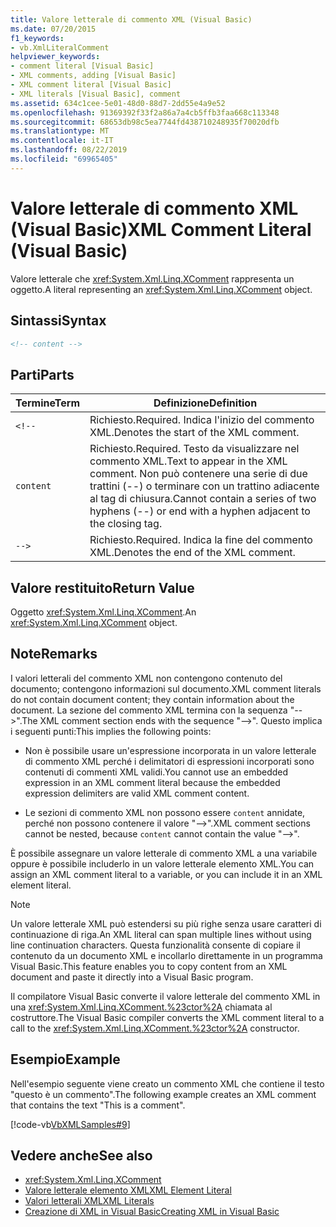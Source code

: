 ```yaml
---
title: Valore letterale di commento XML (Visual Basic)
ms.date: 07/20/2015
f1_keywords:
- vb.XmlLiteralComment
helpviewer_keywords:
- comment literal [Visual Basic]
- XML comments, adding [Visual Basic]
- XML comment literal [Visual Basic]
- XML literals [Visual Basic], comment
ms.assetid: 634c1cee-5e01-48d0-88d7-2dd55e4a9e52
ms.openlocfilehash: 91369392f33f2a86a7a4cb5ffb3faa668c113348
ms.sourcegitcommit: 68653db98c5ea7744fd438710248935f70020dfb
ms.translationtype: MT
ms.contentlocale: it-IT
ms.lasthandoff: 08/22/2019
ms.locfileid: "69965405"
---
```

# <a name="xml-comment-literal-visual-basic"></a><span data-ttu-id="3b298-102">Valore letterale di commento XML (Visual Basic)</span><span class="sxs-lookup"><span data-stu-id="3b298-102">XML Comment Literal (Visual Basic)</span></span>
<span data-ttu-id="3b298-103">Valore letterale che <xref:System.Xml.Linq.XComment> rappresenta un oggetto.</span><span class="sxs-lookup"><span data-stu-id="3b298-103">A literal representing an <xref:System.Xml.Linq.XComment> object.</span></span>  
  
## <a name="syntax"></a><span data-ttu-id="3b298-104">Sintassi</span><span class="sxs-lookup"><span data-stu-id="3b298-104">Syntax</span></span>  
  
```xml  
<!-- content -->  
```  
  
## <a name="parts"></a><span data-ttu-id="3b298-105">Parti</span><span class="sxs-lookup"><span data-stu-id="3b298-105">Parts</span></span>  
  
|<span data-ttu-id="3b298-106">Termine</span><span class="sxs-lookup"><span data-stu-id="3b298-106">Term</span></span>|<span data-ttu-id="3b298-107">Definizione</span><span class="sxs-lookup"><span data-stu-id="3b298-107">Definition</span></span>|  
|---|---|  
|`<!--`|<span data-ttu-id="3b298-108">Richiesto.</span><span class="sxs-lookup"><span data-stu-id="3b298-108">Required.</span></span> <span data-ttu-id="3b298-109">Indica l'inizio del commento XML.</span><span class="sxs-lookup"><span data-stu-id="3b298-109">Denotes the start of the XML comment.</span></span>|  
|`content`|<span data-ttu-id="3b298-110">Richiesto.</span><span class="sxs-lookup"><span data-stu-id="3b298-110">Required.</span></span> <span data-ttu-id="3b298-111">Testo da visualizzare nel commento XML.</span><span class="sxs-lookup"><span data-stu-id="3b298-111">Text to appear in the XML comment.</span></span> <span data-ttu-id="3b298-112">Non può contenere una serie di due trattini (--) o terminare con un trattino adiacente al tag di chiusura.</span><span class="sxs-lookup"><span data-stu-id="3b298-112">Cannot contain a series of two hyphens (--) or end with a hyphen adjacent to the closing tag.</span></span>|  
|`-->`|<span data-ttu-id="3b298-113">Richiesto.</span><span class="sxs-lookup"><span data-stu-id="3b298-113">Required.</span></span> <span data-ttu-id="3b298-114">Indica la fine del commento XML.</span><span class="sxs-lookup"><span data-stu-id="3b298-114">Denotes the end of the XML comment.</span></span>|  
  
## <a name="return-value"></a><span data-ttu-id="3b298-115">Valore restituito</span><span class="sxs-lookup"><span data-stu-id="3b298-115">Return Value</span></span>  
 <span data-ttu-id="3b298-116">Oggetto <xref:System.Xml.Linq.XComment>.</span><span class="sxs-lookup"><span data-stu-id="3b298-116">An <xref:System.Xml.Linq.XComment> object.</span></span>  
  
## <a name="remarks"></a><span data-ttu-id="3b298-117">Note</span><span class="sxs-lookup"><span data-stu-id="3b298-117">Remarks</span></span>  
 <span data-ttu-id="3b298-118">I valori letterali del commento XML non contengono contenuto del documento; contengono informazioni sul documento.</span><span class="sxs-lookup"><span data-stu-id="3b298-118">XML comment literals do not contain document content; they contain information about the document.</span></span> <span data-ttu-id="3b298-119">La sezione del commento XML termina con la sequenza "-->".</span><span class="sxs-lookup"><span data-stu-id="3b298-119">The XML comment section ends with the sequence "-->".</span></span> <span data-ttu-id="3b298-120">Questo implica i seguenti punti:</span><span class="sxs-lookup"><span data-stu-id="3b298-120">This implies the following points:</span></span>  
  
- <span data-ttu-id="3b298-121">Non è possibile usare un'espressione incorporata in un valore letterale di commento XML perché i delimitatori di espressioni incorporati sono contenuti di commenti XML validi.</span><span class="sxs-lookup"><span data-stu-id="3b298-121">You cannot use an embedded expression in an XML comment literal because the embedded expression delimiters are valid XML comment content.</span></span>  
  
- <span data-ttu-id="3b298-122">Le sezioni di commento XML non possono essere `content` annidate, perché non possono contenere il valore "-->".</span><span class="sxs-lookup"><span data-stu-id="3b298-122">XML comment sections cannot be nested, because `content` cannot contain the value "-->".</span></span>  
  
 <span data-ttu-id="3b298-123">È possibile assegnare un valore letterale di commento XML a una variabile oppure è possibile includerlo in un valore letterale elemento XML.</span><span class="sxs-lookup"><span data-stu-id="3b298-123">You can assign an XML comment literal to a variable, or you can include it in an XML element literal.</span></span>  
  
> [!NOTE]
> <span data-ttu-id="3b298-124">Un valore letterale XML può estendersi su più righe senza usare caratteri di continuazione di riga.</span><span class="sxs-lookup"><span data-stu-id="3b298-124">An XML literal can span multiple lines without using line continuation characters.</span></span> <span data-ttu-id="3b298-125">Questa funzionalità consente di copiare il contenuto da un documento XML e incollarlo direttamente in un programma Visual Basic.</span><span class="sxs-lookup"><span data-stu-id="3b298-125">This feature enables you to copy content from an XML document and paste it directly into a Visual Basic program.</span></span>  
  
 <span data-ttu-id="3b298-126">Il compilatore Visual Basic converte il valore letterale del commento XML in una <xref:System.Xml.Linq.XComment.%23ctor%2A> chiamata al costruttore.</span><span class="sxs-lookup"><span data-stu-id="3b298-126">The Visual Basic compiler converts the XML comment literal to a call to the <xref:System.Xml.Linq.XComment.%23ctor%2A> constructor.</span></span>  
  
## <a name="example"></a><span data-ttu-id="3b298-127">Esempio</span><span class="sxs-lookup"><span data-stu-id="3b298-127">Example</span></span>  
 <span data-ttu-id="3b298-128">Nell'esempio seguente viene creato un commento XML che contiene il testo "questo è un commento".</span><span class="sxs-lookup"><span data-stu-id="3b298-128">The following example creates an XML comment that contains the text "This is a comment".</span></span>  
  
 [!code-vb[VbXMLSamples#9](~/samples/snippets/visualbasic/VS_Snippets_VBCSharp/VbXMLSamples/VB/XMLSamples4.vb#9)]  
  
## <a name="see-also"></a><span data-ttu-id="3b298-129">Vedere anche</span><span class="sxs-lookup"><span data-stu-id="3b298-129">See also</span></span>

- <xref:System.Xml.Linq.XComment>
- [<span data-ttu-id="3b298-130">Valore letterale elemento XML</span><span class="sxs-lookup"><span data-stu-id="3b298-130">XML Element Literal</span></span>](../../../visual-basic/language-reference/xml-literals/xml-element-literal.md)
- [<span data-ttu-id="3b298-131">Valori letterali XML</span><span class="sxs-lookup"><span data-stu-id="3b298-131">XML Literals</span></span>](../../../visual-basic/language-reference/xml-literals/index.md)
- [<span data-ttu-id="3b298-132">Creazione di XML in Visual Basic</span><span class="sxs-lookup"><span data-stu-id="3b298-132">Creating XML in Visual Basic</span></span>](../../../visual-basic/programming-guide/language-features/xml/creating-xml.md)
